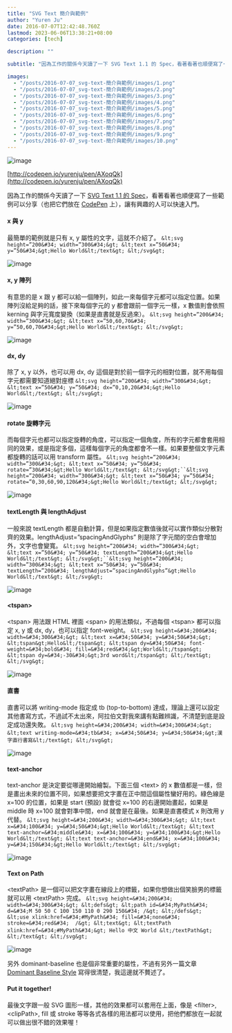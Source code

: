 ```yaml
---
title: "SVG Text 簡介與範例"
author: "Yuren Ju"
date: 2016-07-07T12:42:48.760Z
lastmod: 2023-06-06T13:38:21+08:00
categories: [tech]

description: ""

subtitle: "因為工作的關係今天讀了一下 SVG Text 1.1 的 Spec，看著看著也順便寫了一些範例可以分享（也把它們放在 CodePen 上），讓有興趣的人可以快速入門。"

images:
  - "/posts/2016-07-07_svg-text-簡介與範例/images/1.png"
  - "/posts/2016-07-07_svg-text-簡介與範例/images/2.png"
  - "/posts/2016-07-07_svg-text-簡介與範例/images/3.png"
  - "/posts/2016-07-07_svg-text-簡介與範例/images/4.png"
  - "/posts/2016-07-07_svg-text-簡介與範例/images/5.png"
  - "/posts/2016-07-07_svg-text-簡介與範例/images/6.png"
  - "/posts/2016-07-07_svg-text-簡介與範例/images/7.png"
  - "/posts/2016-07-07_svg-text-簡介與範例/images/8.png"
  - "/posts/2016-07-07_svg-text-簡介與範例/images/9.png"
  - "/posts/2016-07-07_svg-text-簡介與範例/images/10.png"
---
```


![image](/posts/2016-07-07_svg-text-簡介與範例/images/1.png#layoutTextWidth)

[http://codepen.io/yurenju/pen/AXoqQk](http://codepen.io/yurenju/pen/AXoqQk)

因為工作的關係今天讀了一下 [SVG Text 1.1 的 Spec](https://www.w3.org/TR/SVG/text.html)，看著看著也順便寫了一些範例可以分享（也把它們放在 [CodePen](http://codepen.io/yurenju/pen/AXoqQk) 上），讓有興趣的人可以快速入門。

#### x 與 y

最簡單的範例就是只有 x, y 屬性的文字，這就不介紹了。
`&lt;svg height=”200&#34; width=”300&#34;&gt;
 &lt;text x=”50&#34; y=”50&#34;&gt;Hello World&lt;/text&gt;
&lt;/svg&gt;`

![image](/posts/2016-07-07_svg-text-簡介與範例/images/2.png#layoutTextWidth)

#### x, y 陣列

有意思的是 x 跟 y 都可以給一個陣列，如此一來每個字元都可以指定位置。如果陣列沒給足夠的話，接下來每個字元的 y 都會跟前一個字元一樣，x 數值則會依照 kerning 與字元寬度變換（如果是直書就是反過來）。
`&lt;svg height=”200&#34; width=”300&#34;&gt;
 &lt;text x=”50,60,70&#34; y=”50,60,70&#34;&gt;Hello World&lt;/text&gt;
&lt;/svg&gt;`

![image](/posts/2016-07-07_svg-text-簡介與範例/images/3.png#layoutTextWidth)

#### dx, dy

除了 x, y 以外，也可以用 dx, dy 這個是對於前一個字元的相對位置，就不用每個字元都需要知道絕對座標
`&lt;svg height=”200&#34; width=”300&#34;&gt;
 &lt;text x=”50&#34; y=”50&#34; dx=”0,10,20&#34;&gt;Hello World&lt;/text&gt;
&lt;/svg&gt;`

![image](/posts/2016-07-07_svg-text-簡介與範例/images/4.png#layoutTextWidth)

#### rotate 旋轉字元

而每個字元也都可以指定旋轉的角度，可以指定一個角度，所有的字元都會套用相同的效果，或是指定多個，這樣每個字元的角度都會不一樣。如果要整個文字元素都旋轉的話可以用 transform 屬性。
` &lt;svg height=”200&#34; width=”300&#34;&gt;
 &lt;text x=”50&#34; y=”50&#34; rotate=”30&#34;&gt;Hello World&lt;/text&gt;
&lt;/svg&gt;``&lt;svg height=”200&#34; width=”300&#34;&gt;
 &lt;text x=”50&#34; y=”50&#34; rotate=”0,30,60,90,120&#34;&gt;Hello World&lt;/text&gt;
&lt;/svg&gt; `

![image](/posts/2016-07-07_svg-text-簡介與範例/images/5.png#layoutTextWidth)

#### textLength 與 lengthAdjust

一般來說 textLength 都是自動計算，但是如果指定數值後就可以實作類似分散對齊的效果。lengthAdjust=”spacingAndGlyphs” 則是除了字元間的空白會增加外，文字也會變寬。
` &lt;svg height=”200&#34; width=”300&#34;&gt;
 &lt;text x=”50&#34; y=”50&#34; textLength=”200&#34;&gt;Hello World&lt;/text&gt;
&lt;/svg&gt;``&lt;svg height=”200&#34; width=”300&#34;&gt;
 &lt;text x=”50&#34; y=”50&#34; textLength=”200&#34; lengthAdjust=”spacingAndGlyphs”&gt;Hello World&lt;/text&gt;
&lt;/svg&gt; `

![image](/posts/2016-07-07_svg-text-簡介與範例/images/6.png#layoutTextWidth)

#### &lt;tspan&gt;

&lt;tspan&gt; 用法跟 HTML 裡面 &lt;span&gt; 的用法類似，不過每個 &lt;tspan&gt; 都可以指定 x, y 或 dx, dy，也可以指定 font-weight。
`&lt;svg height=&#34;200&#34; width=&#34;300&#34;&gt;
  &lt;text x=&#34;50&#34; y=&#34;50&#34;&gt;
    &lt;tspan&gt;Hello&lt;/tspan&gt;
    &lt;tspan dy=&#34;50&#34; font-weight=&#34;bold&#34; fill=&#34;red&#34;&gt;World&lt;/tspan&gt;
    &lt;tspan dy=&#34;-30&#34;&gt;3rd word&lt;/tspan&gt;
  &lt;/text&gt;
&lt;/svg&gt;`

![image](/posts/2016-07-07_svg-text-簡介與範例/images/7.png#layoutTextWidth)

#### 直書

直書可以將 writing-mode 指定成 tb (top-to-bottom) 達成，理論上還可以設定其他書寫方式，不過試不太出來，阿拉伯文對我來講有點難辨識，不清楚到底是設定成功還失敗。
`&lt;svg height=&#34;200&#34; width=&#34;300&#34;&gt;
  &lt;text writing-mode=&#34;tb&#34; x=&#34;50&#34; y=&#34;50&#34;&gt;漢字直行書寫&lt;/text&gt;
&lt;/svg&gt;`

![image](/posts/2016-07-07_svg-text-簡介與範例/images/8.png#layoutTextWidth)

#### text-anchor

text-anchor 是決定要從哪邊開始繪製。下面三個 &lt;text&gt; 的 x 數值都是一樣，但是畫出未來的位置不同，如果想要把文字畫在正中間這個屬性蠻好用的。綠色線是 x=100 的位置，如果是 start (預設) 就會從 x=100 的右邊開始畫起，如果是 middle 時 x=100 就會對準中間，end 就會是在最後。如果是直書模式 x 則改用 y 代替。
`&lt;svg height=&#34;200&#34; width=&#34;300&#34;&gt;
  &lt;text x=&#34;100&#34; y=&#34;50&#34;&gt;Hello World&lt;/text&gt;
  &lt;text text-anchor=&#34;middle&#34; x=&#34;100&#34; y=&#34;100&#34;&gt;Hello World&lt;/text&gt;
  &lt;text text-anchor=&#34;end&#34; x=&#34;100&#34; y=&#34;150&#34;&gt;Hello World&lt;/text&gt;
&lt;/svg&gt;`

![image](/posts/2016-07-07_svg-text-簡介與範例/images/9.png#layoutTextWidth)

#### Text on Path

&lt;textPath&gt; 是一個可以把文字畫在線段上的標籤，如果你想做出個笑臉男的標籤就可以用 &lt;textPath&gt; 完成。
`&lt;svg height=&#34;200&#34; width=&#34;300&#34;&gt;
  &lt;defs&gt;
    &lt;path id=&#34;MyPath&#34;
       d=&#34;M 50 50
          C 100 150 110 0 290 150&#34; /&gt;
  &lt;/defs&gt;
  &lt;use xlink:href=&#34;#MyPath&#34; fill=&#34;none&#34; stroke=&#34;red&#34;  /&gt;
  &lt;text&gt;
    &lt;textPath xlink:href=&#34;#MyPath&#34;&gt;
      Hello 中文 World
    &lt;/textPath&gt;
  &lt;/text&gt;
&lt;/svg&gt;`

![image](/posts/2016-07-07_svg-text-簡介與範例/images/10.png#layoutTextWidth)

另外 dominant-baseline 也是個非常重要的屬性，不過有另外一篇文章 [Dominant Baseline Style](http://bl.ocks.org/eweitnauer/7325338) 寫得很清楚，我這邊就不贅述了。

#### Put it together!

最後文字跟一般 SVG 圖形一樣，其他的效果都可以套用在上面，像是 &lt;filter&gt;, &lt;clipPath&gt;, fill 或 stroke 等等各式各樣的用法都可以使用，把他們都放在一起就可以做出很不錯的效果喔！

